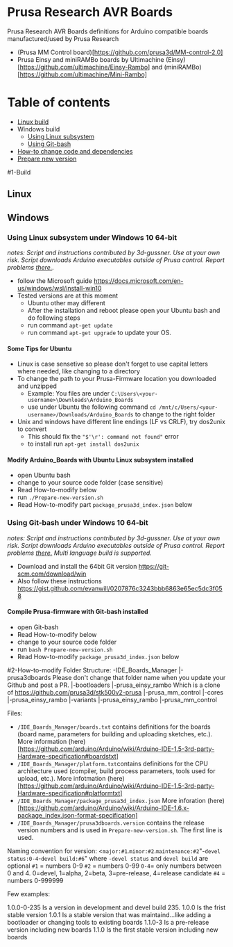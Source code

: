 # Prusa Research AVR Boards
Prusa Research AVR Boards definitions for Arduino compatible boards manufactured/used by Prusa Research
- (Prusa MM Control board)[https://github.com/prusa3d/MM-control-2.0]
- Prusa Einsy and miniRAMBo boards by Ultimachine (Einsy)[https://github.com/ultimachine/Einsy-Rambo] and (miniRAMBo)[https://github.com/ultimachine/Mini-Rambo]

# Table of contents

<!--ts-->
   * [Linux build](#linux)
   * Windows build
     * [Using Linux subsystem](#using-linux-subsystem-under-windows-10-64-bit)
     * [Using Git-bash](#using-git-bash-under-windows-10-64-bit)
   * [How-to change code and dependencies](#2-How-to-modify)
   * [Prepare new version](#3-Prepare-new-version)
<!--te-->


#1-Build
## Linux

## Windows
### Using Linux subsystem under Windows 10 64-bit
_notes: Script and instructions contributed by 3d-gussner. Use at your own risk. Script downloads Arduino executables outside of Prusa control. Report problems [there.](https://github.com/3d-gussner/Arduino_Boards/issues)._
- follow the Microsoft guide https://docs.microsoft.com/en-us/windows/wsl/install-win10
- Tested versions are at this moment
  - Ubuntu other may different
  - After the installation and reboot please open your Ubuntu bash and do following steps
  - run command `apt-get update`
  - run command `apt-get upgrade` to update your OS.

#### Some Tips for Ubuntu
- Linux is case sensetive so please don't forget to use capital letters where needed, like changing to a directory
- To change the path to your Prusa-Firmware location you downloaded and unzipped
  - Example: You files are under `C:\Users\<your-username>\Downloads\Arduino_Boards`
  - use under Ubuntu the following command `cd /mnt/c/Users/<your-username>/Downloads/Arduino_Boards`
    to change to the right folder
- Unix and windows have different line endings (LF vs CRLF), try dos2unix to convert
  - This should fix the `"$'\r': command not found"` error
  - to install run `apt-get install dos2unix`

#### Modify Arduino_Boards with Ubuntu Linux subsystem installed
- open Ubuntu bash
- change to your source code folder (case sensitive)
- Read How-to-modify below
- run `./Prepare-new-version.sh`
- Read How-to-modify part `package_prusa3d_index.json` below

### Using Git-bash under Windows 10 64-bit
_notes: Script and instructions contributed by 3d-gussner. Use at your own risk. Script downloads Arduino executables outside of Prusa control. Report problems [there.](https://github.com/3d-gussner/Prusa-Firmware/issues) Multi language build is supported._
- Download and install the 64bit Git version https://git-scm.com/download/win
- Also follow these instructions https://gist.github.com/evanwill/0207876c3243bbb6863e65ec5dc3f058

#### Compile Prusa-firmware with Git-bash installed
- open Git-bash
- Read How-to-modify below
- change to your source code folder
- run `bash Prepare-new-version.sh`
- Read How-to-modify `package_prusa3d_index.json` below

#2-How-to-modify
Folder Structure:
-IDE_Boards_Manager
 |-prusa3dboards          Please don't change that folder name when you update your Github and post a PR.
   |-bootloaders
     |-prusa_einsy_rambo  Which is a clone of https://github.com/prusa3d/stk500v2-prusa 
     |-prusa_mm_control
   |-cores
     |-prusa_einsy_rambo
   |-variants
     |-prusa_einsy_rambo
     |-prusa_mm_control

Files:
- `/IDE_Boards_Manager/boards.txt` contains definitions for the boards (board name, parameters for building and uploading sketches, etc.). More information (here)[https://github.com/arduino/Arduino/wiki/Arduino-IDE-1.5-3rd-party-Hardware-specification#boardstxt]
- `/IDE_Boards_Manager/platform.txt`contains definitions for the CPU architecture used (compiler, build process parameters, tools used for upload, etc.). More infotmation (here)[https://github.com/arduino/Arduino/wiki/Arduino-IDE-1.5-3rd-party-Hardware-specification#platformtxt]
- `/IDE_Boards_Manager/package_prusa3d_index.json` More inforation (here)[https://github.com/arduino/Arduino/wiki/Arduino-IDE-1.6.x-package_index.json-format-specification]
- `/IDE_Boards_Manager/prusa3dboards.version` contains the release version numbers and is used in `Prepare-new-version.sh`. The first line is used.

Naming convention for version:
<`major:#1`.`minor:#2`.`maintenance:#2`"-`devel status:0-4`-`devel build:#6`" where `-devel status` and `devel build` are optional
`#1` = numbers 0-9
`#2` = numbers 0-99
`0-4`= only numbers between 0 and 4. 0=devel, 1=alpha, 2=beta, 3=pre-release, 4=release candidate
`#4` = numbers 0-999999

Few examples:

1.0.0-0-235 Is a version in development and devel build 235.
1.0.0       Is the frist stable version
1.0.1       Is a stable version that was maintaind...like adding a bootloader or changing tools to existing boards
1.1.0-3     Is a pre-release version including new boards
1.1.0       Is the first stable version including new boards

